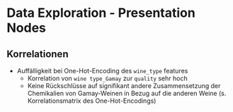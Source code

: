 # Data Exploration - Presentation Nodes

## Korrelationen

- Auffälligkeit bei One-Hot-Encoding des `wine_type` features
  - Korrelation von `wine type_Gamay` zur `quality` sehr hoch
  - Keine Rückschlüsse auf signifikant andere Zusammensetzung der Chemikalien von Gamay-Weinen in Bezug auf die anderen Weine (s. Korrelationsmatrix des One-Hot-Encodings)
